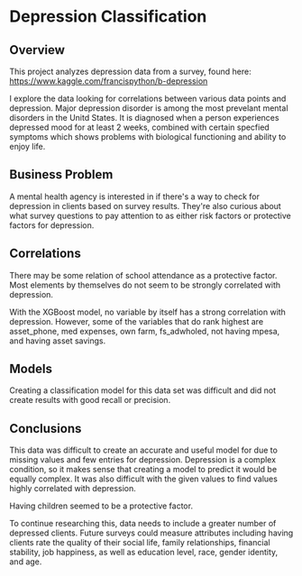 # Depression Classification 

## Overview
This project analyzes depression data from a survey, found here: https://www.kaggle.com/francispython/b-depression

I explore the data looking for correlations between various data points and depression. Major depression disorder is among the most prevelant mental disorders in the Unitd States. It is diagnosed when a person experiences depressed mood for at least 2 weeks, combined with certain specfied symptoms which shows problems with biological functioning and ability to enjoy life.

## Business Problem

A mental health agency is interested in if there's a way to check for depression in clients based on survey results. They're also curious about what survey questions to pay attention to as either risk factors or protective factors for depression. 

## Correlations

There may be some relation of school attendance as a protective factor. Most elements by themselves do not seem to be strongly correlated with depression.

With the XGBoost model, no variable by itself has a strong correlation with depression. However, some of the variables that do rank highest are asset_phone, med expenses, own farm, fs_adwholed, not having mpesa, and having asset savings. 


## Models

Creating a classification model for this data set was difficult and did not create results with good recall or precision. 

## Conclusions

This data was difficult to create an accurate and useful model for due to missing values and few entries for depression. Depression is a complex condition, so it makes sense that creating a model to predict it would be equally complex. It was also difficult with the given values to find values highly correlated with depression.

Having children seemed to be a protective factor.

To continue researching this, data needs to include a greater number of depressed clients. Future surveys could measure attributes including having clients rate the quality of their social life, family relationships, financial stability, job happiness, as well as education level, race, gender identity, and age.

